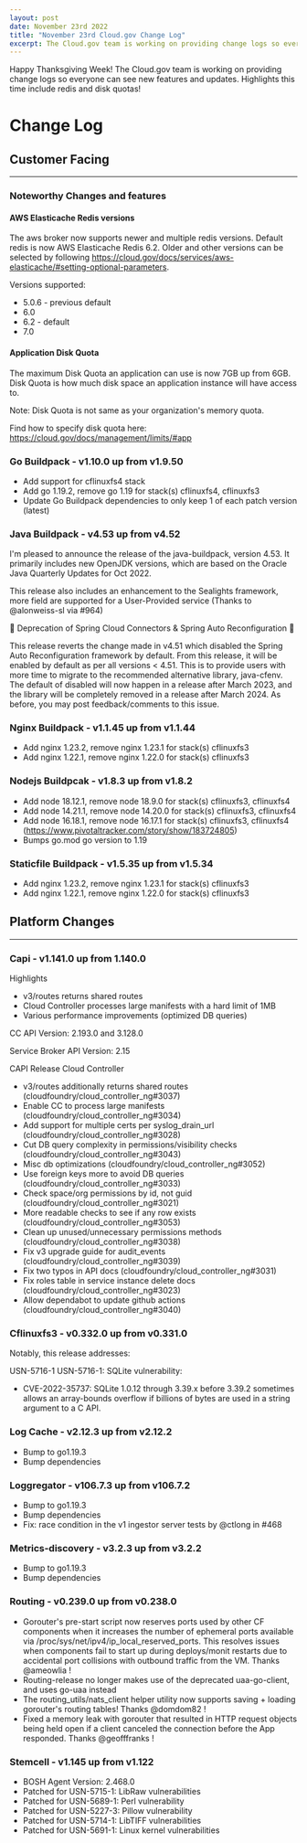 ```yaml
---
layout: post
date: November 23rd 2022
title: "November 23rd Cloud.gov Change Log"
excerpt: The Cloud.gov team is working on providing change logs so everyone can see new features and updates.
---
```


Happy Thanksgiving Week! The Cloud.gov team is working on providing change logs so everyone can see new features and updates. Highlights this time include redis and disk quotas!

# Change Log

## Customer Facing

---
### Noteworthy Changes and features
#### AWS Elasticache Redis versions
The aws broker now supports newer and multiple redis versions. Default redis is now AWS Elasticache Redis 6.2. Older and other versions can be selected by following https://cloud.gov/docs/services/aws-elasticache/#setting-optional-parameters.

Versions supported:
* 5.0.6 - previous default
* 6.0
* 6.2 - default
* 7.0

#### Application Disk Quota
The maximum Disk Quota an application can use is now 7GB up from 6GB. Disk Quota is how much disk space an application instance will have access to. 

Note: Disk Quota is not same as your organization's memory quota. 

Find how to specify disk quota here: https://cloud.gov/docs/management/limits/#app

### Go Buildpack - v1.10.0 up from v1.9.50

* Add support for cflinuxfs4 stack
* Add go 1.19.2, remove go 1.19 for stack(s) cflinuxfs4, cflinuxfs3
* Update Go Buildpack dependencies to only keep 1 of each patch version (latest)

### Java Buildpack - v4.53 up from v4.52

I'm pleased to announce the release of the java-buildpack, version 4.53. It primarily includes new OpenJDK versions, which are based on the Oracle Java Quarterly Updates for Oct 2022.

This release also includes an enhancement to the Sealights framework, more field are supported for a User-Provided service (Thanks to @alonweiss-sl via #964)

🚨 Deprecation of Spring Cloud Connectors & Spring Auto Reconfiguration 🚨

This release reverts the change made in v4.51 which disabled the Spring Auto Reconfiguration framework by default. From this release, it will be enabled by default as per all versions < 4.51. This is to provide users with more time to migrate to the recommended alternative library, java-cfenv. The default of disabled will now happen in a release after March 2023, and the library will be completely removed in a release after March 2024. As before, you may post feedback/comments to this issue.


### Nginx Buildpack - v1.1.45 up from v1.1.44

* Add nginx 1.23.2, remove nginx 1.23.1 for stack(s) cflinuxfs3
* Add nginx 1.22.1, remove nginx 1.22.0 for stack(s) cflinuxfs3

### Nodejs Buildpcak - v1.8.3 up from v1.8.2

* Add node 18.12.1, remove node 18.9.0
    for stack(s) cflinuxfs3, cflinuxfs4
* Add node 14.21.1, remove node 14.20.0
    for stack(s) cflinuxfs3, cflinuxfs4
* Add node 16.18.1, remove node 16.17.1
    for stack(s) cflinuxfs3, cflinuxfs4
    (https://www.pivotaltracker.com/story/show/183724805)
* Bumps go.mod go version to 1.19

### Staticfile Buildpack - v1.5.35 up from v1.5.34

* Add nginx 1.23.2, remove nginx 1.23.1 for stack(s) cflinuxfs3
* Add nginx 1.22.1, remove nginx 1.22.0 for stack(s) cflinuxfs3

## Platform Changes

---

### Capi - v1.141.0 up from 1.140.0

Highlights

* v3/routes returns shared routes
* Cloud Controller processes large manifests with a hard limit of 1MB
* Various performance improvements (optimized DB queries)

CC API Version: 2.193.0 and 3.128.0

Service Broker API Version: 2.15

CAPI Release
Cloud Controller
* v3/routes additionally returns shared routes (cloudfoundry/cloud_controller_ng#3037)
* Enable CC to process large manifests (cloudfoundry/cloud_controller_ng#3034)
* Add support for multiple certs per syslog_drain_url (cloudfoundry/cloud_controller_ng#3028)
* Cut DB query complexity in permissions/visibility checks (cloudfoundry/cloud_controller_ng#3043)
* Misc db optimizations (cloudfoundry/cloud_controller_ng#3052)
* Use foreign keys more to avoid DB queries (cloudfoundry/cloud_controller_ng#3033)
* Check space/org permissions by id, not guid (cloudfoundry/cloud_controller_ng#3021)
* More readable checks to see if any row exists (cloudfoundry/cloud_controller_ng#3053)
* Clean up unused/unnecessary permissions methods (cloudfoundry/cloud_controller_ng#3038)
* Fix v3 upgrade guide for audit_events (cloudfoundry/cloud_controller_ng#3039)
* Fix two typos in API docs (cloudfoundry/cloud_controller_ng#3031)
* Fix roles table in service instance delete docs (cloudfoundry/cloud_controller_ng#3023)
* Allow dependabot to update github actions (cloudfoundry/cloud_controller_ng#3040)

### Cflinuxfs3 - v0.332.0 up from v0.331.0

Notably, this release addresses:

USN-5716-1 USN-5716-1: SQLite vulnerability:
* CVE-2022-35737: SQLite 1.0.12 through 3.39.x before 3.39.2 sometimes allows an array-bounds overflow if billions of bytes are used in a string argument to a C API.

### Log Cache - v2.12.3 up from v2.12.2

* Bump to go1.19.3
* Bump dependencies

### Loggregator - v106.7.3 up from v106.7.2

* Bump to go1.19.3
* Bump dependencies
* Fix: race condition in the v1 ingestor server tests by @ctlong in #468

### Metrics-discovery - v3.2.3 up from v3.2.2

* Bump to go1.19.3
* Bump dependencies

### Routing - v0.239.0 up from v0.238.0

* Gorouter's pre-start script now reserves ports used by other CF components when it increases the number of ephemeral ports available via /proc/sys/net/ipv4/ip_local_reserved_ports. This resolves issues when components fail to start up during deploys/monit restarts due to accidental port collisions with outbound traffic from the VM. Thanks @ameowlia !
* Routing-release no longer makes use of the deprecated uaa-go-client, and uses go-uaa instead
* The routing_utils/nats_client helper utility now supports saving + loading gorouter's routing tables! Thanks @domdom82 !
* Fixed a memory leak with gorouter that resulted in HTTP request objects being held open if a client canceled the connection before the App responded. Thanks @geofffranks !

### Stemcell - v1.145 up from v1.122

* BOSH Agent Version: 2.468.0
* Patched for USN-5715-1: LibRaw vulnerabilities
* Patched for USN-5689-1: Perl vulnerability
* Patched for USN-5227-3: Pillow vulnerability
* Patched for USN-5714-1: LibTIFF vulnerabilities
* Patched for USN-5691-1: Linux kernel vulnerabilities

